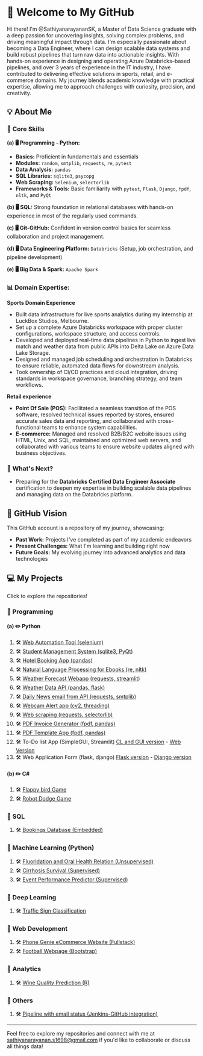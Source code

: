 # 👋 Welcome to My GitHub  

Hi there! I'm @SathiyanarayananSK, a Master of Data Science graduate with a deep passion for uncovering insights, solving complex problems, and driving meaningful impact through data. I'm especially passionate about becoming a Data Engineer, where I can design scalable data systems and build robust pipelines that turn raw data into actionable insights. With hands-on experience in designing and operating Azure Databricks–based pipelines, and over 3 years of experience in the IT industry, I have contributed to delivering effective solutions in sports, retail, and e-commerce domains. My journey blends academic knowledge with practical expertise, allowing me to approach challenges with curiosity, precision, and creativity.

## 💡 About Me  

### 🚀 **Core Skills**

  **(a) 🖥️ Programming - Python:**  
   - **Basics:** Proficient in fundamentals and essentials
   - **Modules:** `random`, `smtplib`, `requests`, `re`, `pytest`
   - **Data Analysis:** `pandas`
   - **SQL Libraries:** `sqlite3`, `psycopg`
   - **Web Scraping:** `Selenium`, `selectorlib`
   - **Frameworks & Tools:** Basic familiarity with `pytest`, `Flask`, `Django`, `fpdf`, `nltk`, and `PyQt`

  **(b) 🖥️ SQL:** Strong foundation in relational databases with hands-on experience in most of the regularly used commands.

  **(c) 🖥️ Git-GitHub:** Confident in version control basics for seamless collaboration and project management.
  
  **(d) 🖥️ Data Engineering Platform:** `Databricks` (Setup, job orchestration, and pipeline development) 
  
  **(e) 🖥️ Big Data & Spark:** `Apache Spark`  
  
### 📊 **Domain Expertise:** 
  **Sports Domain Experience**
  - Built data infrastructure for live sports analytics during my internship at LuckBox Studios, Melbourne.
  - Set up a complete Azure Databricks workspace with proper cluster configurations, workspace structure, and access controls.
  - Developed and deployed real-time data pipelines in Python to ingest live match and weather data from public APIs into Delta Lake on Azure Data Lake Storage.
  - Designed and managed job scheduling and orchestration in Databricks to ensure reliable, automated data flows for downstream analysis.
  - Took ownership of CI/CD practices and cloud integration, driving standards in workspace governance, branching strategy, and team workflows.
    
  **Retail experience** 
  - **Point Of Sale (POS):** Facilitated a seamless transition of the POS software, resolved technical issues reported by stores, ensured accurate sales data and reporting, and collaborated with cross-functional teams to enhance system capabilities.  
  - **E-commerce:** Managed and resolved B2B/B2C website issues using HTML, Unix, and SQL, maintained and optimized web servers, and collaborated with various teams to ensure website updates aligned with business objectives. 

### 🌱 **What's Next?**  
  - Preparing for the **Databricks Certified Data Engineer Associate** certification to deepen my expertise in building scalable data pipelines and managing data on the Databricks platform.

## 🚀 GitHub Vision  

This GitHub account is a repository of my journey, showcasing:  
- **Past Work:** Projects I've completed as part of my academic endeavors  
- **Present Challenges:** What I'm learning and building right now
- **Future Goals:** My evolving journey into advanced analytics and data technologies

## 💻 My Projects

Click to explore the repositories!

### 🌟 Programming
#### (a) ✏️ Python
1. 🛠️ [Web Automation Tool (selenium)](https://github.com/SathiyanarayananSK/WebAutomationTool-Python)
2. 🛠️ [Student Management System (sqlite3, PyQt)](https://github.com/SathiyanarayananSK/StudentManagementSystemApp-Python)
3. 🛠️ [Hotel Booking App (pandas)](https://github.com/SathiyanarayananSK/HotelBookingApp-Python)
4. 🛠️ [Natural Language Processing for Ebooks (re, nltk)](https://github.com/SathiyanarayananSK/NLPforEbooks-Python)
5. 🛠️ [Weather Forecast Webapp (requests, streamlit)](https://github.com/SathiyanarayananSK/WeatherForecastWebApp-Python)
6. 🛠️ [Weather Data API (pandas, flask)](https://github.com/SathiyanarayananSK/BuildWeatherDataAPI-Python)
7. 🛠️ [Daily News email from API (requests, smtplib)](https://github.com/SathiyanarayananSK/NewsEmailFromAPI-Python)
8. 🛠️ [Webcam Alert app (cv2, threading)](https://github.com/SathiyanarayananSK/WebcamAlertApp-Python)
9. 🛠️ [Web scraping (requests, selectorlib)](https://github.com/SathiyanarayananSK/WebScraping-Python)
10. 🛠️ [PDF Invoice Generator (fpdf, pandas)](https://github.com/SathiyanarayananSK/PDFInvoiceGenerator-Python)
11. 🛠️ [PDF Template App (fpdf, pandas)](https://github.com/SathiyanarayananSK/PDFTemplateApp-Python)
12. 🛠️ To-Do list App (SimpleGUI, Streamlit) [CL and GUI version](https://github.com/SathiyanarayananSK/ToDoListApp-Python) - [Web Version](https://github.com/SathiyanarayananSK/ToDoListWebApp-Python)
13. 🛠️ Web Application Form (flask, django)  [Flask version](https://github.com/SathiyanarayananSK/FlaskWebApplicationForm-Python) - [Django version](https://github.com/SathiyanarayananSK/DjangoWebApplicationForm-Python)


#### (b) ✏️ C#
1. 🛠️ [Flappy bird Game](https://github.com/SathiyanarayananSK/FlappyBirdGame-CSharp.git)
2. 🛠️ [Robot Dodge Game](https://github.com/SathiyanarayananSK/RobotDodgeGame-CSharp.git)

### 🌟 SQL
1. 🛠️ [Bookings Database (Embedded)](https://github.com/SathiyanarayananSK/BookingsDB-EmbeddedSQL.git)

### 🌟 Machine Learning (Python)
1. 🛠️ [Fluoridation and Oral Health Relation (Unsupervised)](https://github.com/SathiyanarayananSK/FluoridationAndOralHealth-UnSupervisedMachineLearningPython.git)
2. 🛠️ [Cirrhosis Survival (Supervised)](https://github.com/SathiyanarayananSK/CirrhosisSurvival-SupervisedMachineLearningPython.git)
3. 🛠️ [Event Performance Predictor (Supervised)](https://github.com/SathiyanarayananSK/EventPerformancePredictor_SupervisedMachineLearningPython.git)

### 🌟 Deep Learning
1. 🛠️ [Traffic Sign Classification](https://github.com/SathiyanarayananSK/TrafficSignClassification-DeepLearningPython.git)

### 🌟 Web Development
1. 🛠️ [Phone Genie eCommerce Website (Fullstack)](https://github.com/SathiyanarayananSK/MobileGenieWebsite-WebDevelopmentFullStack.git)
2. 🛠️ [Football Webpage (Bootstrap)](https://github.com/SathiyanarayananSK/FootballWebpage-WebDevelopmentBootstrap.git)

### 🌟 Analytics
1. 🛠️ [Wine Quality Prediction (R)](https://github.com/SathiyanarayananSK/WineQualityPrediction-R.git)

### 🌟 Others
1. 🛠️ [Pipeline with email status (Jenkins-GitHub integration)](https://github.com/SathiyanarayananSK/PipelineWithEmailStatus-JenkinsGitHubIntegration.git)

---

Feel free to explore my repositories and connect with me at [sathiyanarayanan.s1698@gmail.com](mailto:sathiyanarayanan.s1698@gmail.com) if you'd like to collaborate or discuss all things data!



